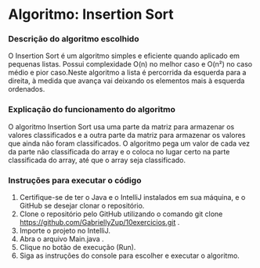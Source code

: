 # Algoritmo: Insertion Sort

### Descrição do algoritmo escolhido

O Insertion Sort é um algoritmo simples e eficiente quando aplicado em pequenas listas. Possui complexidade O(n) no melhor caso e O(n²) no caso médio e pior caso.Neste algoritmo a lista é percorrida da esquerda para a direita, à medida que avança vai deixando os elementos mais à esquerda ordenados.

### Explicação do funcionamento do algoritmo

O algoritmo Insertion Sort usa uma parte da matriz para armazenar os valores classificados e a outra parte da matriz para armazenar os valores que ainda não foram classificados.
O algoritmo pega um valor de cada vez da parte não classificada do array e o coloca no lugar certo na parte classificada do array, até que o array seja classificado.

### Instruções para executar o código

1. Certifique-se de ter o Java e o IntelliJ instalados em sua máquina, e o GitHub se desejar clonar o repositório.
2. Clone o repositório pelo GitHub utilizando o comando git clone https://github.com/GabriellyZup/10exercicios.git .
3. Importe o projeto no IntelliJ.
4. Abra o arquivo Main.java .
5. Clique no botão de execução (Run).
6. Siga as instruções do console para escolher e executar o algoritmo.
